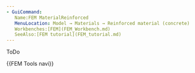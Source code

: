 ```yaml
---
- GuiCommand:
   Name:FEM MaterialReinforced
   MenuLocation: Model → Materials → Reinforced material (concrete)
   Workbenches:[FEM](FEM_Workbench.md)
   SeeAlso:[FEM tutorial](FEM_tutorial.md)
---
```


ToDo




 {{FEM Tools navi}}  
